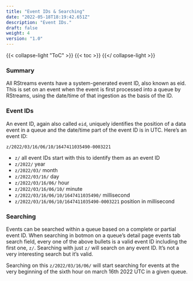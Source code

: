 ```yaml
---
title: "Event IDs & Searching"
date: "2022-05-18T18:19:42.651Z"
description: "Event IDs."
draft: false
weight: 4
version: "1.0"
---
```

{{< collapse-light "ToC" >}}
{{< toc  >}}
{{</ collapse-light >}}

### Summary
All RStreams events have a system-generated event ID, also known as eid.  This is set on an event when the event is first 
processed into a queue by RStreams, using the date/time of that ingestion as the basis of the ID.

### Event IDs
An event ID, again also called `eid`, uniquely identifies the position of a data event in a queue and the date/time part of the 
event ID is in UTC.  Here’s an event ID:

`z/2022/03/16/06/10/1647411035490-0003221`

- `z/`  all event IDs start with this to identify them as an event ID
- `z/2022/` year
- `z/2022/03/` month
- `z/2022/03/16/` day
- `z/2022/03/16/06/` hour
- `z/2022/03/16/06/10/` minute
- `z/2022/03/16/06/10/1647411035490/` millisecond
- `z/2022/03/16/06/10/1647411035490-0003221` position in millisecond

### Searching
Events can be searched within a queue based on a complete or partial event ID.  When searching in botmon on a queue’s detail page events
tab search field, every one of the above bullets is a valid event ID including
the first one, `z/`.  Searching with just `z/` will search on any event ID.  It’s not a very interesting search but it’s valid.

Searching on this `z/2022/03/16/06/` will start searching for events at the very beginning of the sixth hour on march 16th 2022 UTC in a given queue.